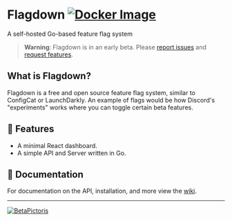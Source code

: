 # Flagdown [![Docker Image](https://github.com/BetaPictoris/flagdown/actions/workflows/docker-image.yml/badge.svg)](https://github.com/BetaPictoris/flagdown/actions/workflows/docker-image.yml)

A self-hosted Go-based feature flag system

> **Warning**:
> Flagdown is in an early beta. Please 
> [report issues](https://github.com/BetaPictoris/flagdown/issues) and
> [request features](https://github.com/BetaPictoris/flagdown/discussions).

## What is Flagdown?

Flagdown is a free and open source feature flag system, similar to ConfigCat or
LaunchDarkly. An example of flags would be how Discord's "experiments" works
where you can toggle certain beta features. 

## :rocket: Features

- A minimal React dashboard.
- A simple API and Server written in Go.

## :memo: Documentation

For documentation on the API, installation, and more view the [wiki](https://github.com/BetaPictoris/flagdown/wiki).

---

[![BetaPictoris](https://cdn.ozx.me/betapictoris/header.svg)](https://github.com/BetaPictoris)
